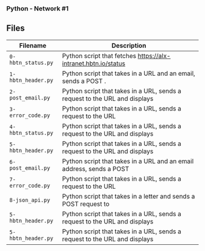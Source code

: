 ### 
### Python - Network #1
###

## Files
| Filename | Description |
| -------- | ----------- |
| `0-hbtn_status.py` | Python script that fetches https://alx-intranet.hbtn.io/status|
| `1-hbtn_header.py` | Python script that takes in a URL and an email, sends a POST .|
| `2-post_email.py` |  Python script that takes in a URL, sends a request to the URL and displays|
| `3-error_code.py` |  Python script that takes in a URL, sends a request to the URL |
| `4-hbtn_status.py` |  Python script that takes in a URL, sends a request to the URL and displays|
| `5-hbtn_header.py` |  Python script that takes in a URL, sends a request to the URL and displays|
| `6-post_email.py` |  Python script that takes in a URL and an email address, sends a POST|
| `7-error_code.py` | Python script that takes in a URL, sends a request to the URL |
| `8-json_api.py` | Python script that takes in a letter and sends a POST request to|
| `5-hbtn_header.py` |  Python script that takes in a URL, sends a request to the URL and displays|
| `5-hbtn_header.py` |  Python script that takes in a URL, sends a request to the URL and displays|
